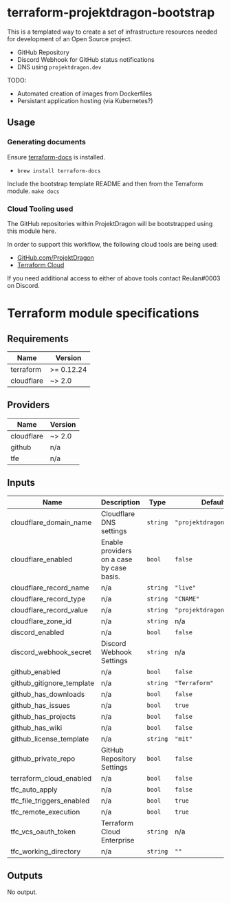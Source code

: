 # terraform-projektdragon-bootstrap
This is a templated way to create a set of infrastructure resources needed for development of an Open Source project.
- GitHub Repository
- Discord Webhook for GitHub status notifications
- DNS using `projektdragon.dev`

TODO:
- Automated creation of images from Dockerfiles
- Persistant application hosting (via Kubernetes?)

## Usage
### Generating documents
Ensure [terraform-docs](https://github.com/segmentio/terraform-docs) is installed.
- `brew install terraform-docs`

Include the bootstrap template README and then from the Terraform module.
`make docs`

### Cloud Tooling used
The GitHub repositories within ProjektDragon will be bootstrapped using this module here.

In order to support this workflow, the following cloud tools are being used:
- [GitHub.com/ProjektDragon](https://github.com/ProjektDragon)
- [Terraform Cloud](https://app.terraform.io/app/ProjektDragon/workspaces)

If you need additional access to either of above tools contact Reulan#0003 on Discord.


# Terraform module specifications
## Requirements

| Name | Version |
|------|---------|
| terraform | >= 0.12.24 |
| cloudflare | ~> 2.0 |

## Providers

| Name | Version |
|------|---------|
| cloudflare | ~> 2.0 |
| github | n/a |
| tfe | n/a |

## Inputs

| Name | Description | Type | Default | Required |
|------|-------------|------|---------|:--------:|
| cloudflare\_domain\_name | Cloudflare DNS settings | `string` | `"projektdragon.dev"` | no |
| cloudflare\_enabled | Enable providers on a case by case basis. | `bool` | `false` | no |
| cloudflare\_record\_name | n/a | `string` | `"live"` | no |
| cloudflare\_record\_type | n/a | `string` | `"CNAME"` | no |
| cloudflare\_record\_value | n/a | `string` | `"projektdragon.stream"` | no |
| cloudflare\_zone\_id | n/a | `string` | n/a | yes |
| discord\_enabled | n/a | `bool` | `false` | no |
| discord\_webhook\_secret | Discord Webhook Settings | `string` | n/a | yes |
| github\_enabled | n/a | `bool` | `false` | no |
| github\_gitignore\_template | n/a | `string` | `"Terraform"` | no |
| github\_has\_downloads | n/a | `bool` | `false` | no |
| github\_has\_issues | n/a | `bool` | `true` | no |
| github\_has\_projects | n/a | `bool` | `false` | no |
| github\_has\_wiki | n/a | `bool` | `false` | no |
| github\_license\_template | n/a | `string` | `"mit"` | no |
| github\_private\_repo | GitHub Repository Settings | `bool` | `false` | no |
| terraform\_cloud\_enabled | n/a | `bool` | `false` | no |
| tfc\_auto\_apply | n/a | `bool` | `false` | no |
| tfc\_file\_triggers\_enabled | n/a | `bool` | `true` | no |
| tfc\_remote\_execution | n/a | `bool` | `true` | no |
| tfc\_vcs\_oauth\_token | Terraform Cloud Enterprise | `string` | n/a | yes |
| tfc\_working\_directory | n/a | `string` | `""` | no |

## Outputs

No output.

